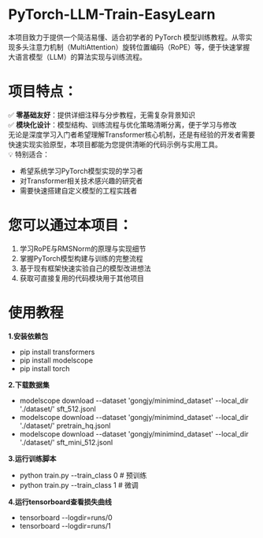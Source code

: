 # PyTorch-LLM-Train-EasyLearn
本项目致力于提供一个简洁易懂、适合初学者的 PyTorch 模型训练教程。从零实现多头注意力机制（MultiAttention）旋转位置编码（RoPE）等，便于快速掌握大语言模型（LLM）的算法实现与训练流程。

# 项目特点：  
✅ **零基础友好**：提供详细注释与分步教程，无需复杂背景知识  
✅ **模块化设计**：模型结构、训练流程与优化策略清晰分离，便于学习与修改  
无论是深度学习入门者希望理解Transformer核心机制，还是有经验的开发者需要快速实现实验原型，本项目都能为您提供清晰的代码示例与实用工具。  
💡 特别适合：  
- 希望系统学习PyTorch模型实现的学习者  
- 对Transformer相关技术感兴趣的研究者  
- 需要快速搭建自定义模型的工程实践者  

# 您可以通过本项目：  
1. 学习RoPE与RMSNorm的原理与实现细节  
2. 掌握PyTorch模型构建与训练的完整流程  
3. 基于现有框架快速实验自己的模型改进想法  
4. 获取可直接复用的代码模块用于其他项目  

# 使用教程
**1.安装依赖包**
- pip install transformers
- pip install modelscope
- pip install torch

**2.下载数据集**
- modelscope download --dataset 'gongjy/minimind_dataset' --local_dir './dataset/' sft_512.jsonl
- modelscope download --dataset 'gongjy/minimind_dataset' --local_dir './dataset/' pretrain_hq.jsonl
- modelscope download --dataset 'gongjy/minimind_dataset' --local_dir './dataset/' sft_mini_512.jsonl

**3.运行训练脚本**
- python train.py --train_class 0 # 预训练
- python train.py --train_class 1 # 微调

**4.运行tensorboard查看损失曲线**
- tensorboard --logdir=runs/0
- tensorboard --logdir=runs/1

